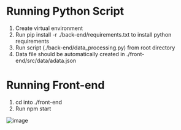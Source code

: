 # Running Python Script

1. Create virtual environment
2. Run pip install -r ./back-end/requirements.txt to install python requirements
3. Run script (./back-end/data_processing.py) from root directory
4. Data file should be automatically created in ./front-end/src/data/adata.json 

# Running Front-end

1. cd into ./front-end
2. Run npm start

![image](https://github.com/shanthni/HMSCodingExercise/assets/57296126/18822c50-9d92-4051-b216-b5c96b0c07ab)
